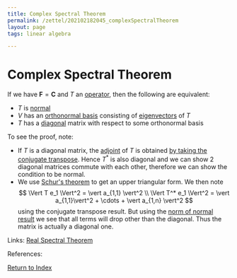 ```yaml
---
title: Complex Spectral Theorem
permalink: /zettel/202102182045_complexSpectralTheorem
layout: page
tags: linear algebra

---
```

# Complex Spectral Theorem

If we have $\mathbf{F} = \mathbf{C}$ and $T$ an [operator](202102082104_operatorDefinition), then the following are equivalent:
- $T$ is [normal](202102162200_normalOperatorDefinition)
- $V$ has an [orthonormal basis](202102142105_orthonormalBasisDefinition) consisting of [eigenvectors](202102120943_eigenvectorDefinition) of $T$
- $T$ has a [diagonal](202102141025_diagonalMatrix) matrix with respect to some orthonormal basis

To see the proof, note:
- If $T$ is a diagonal matrix, the [adjoint](202102161843_adjointDefinition) of $T$ is obtained [by taking the conjugate transpose](202102162035_conjugateTransposeDefinition). 
  Hence $T^*$ is also diagonal and we can show 2 diagonal matrices commute with each other, therefore we can show the condition to be normal.
- We use [Schur's theorem](202102151048_schursTheoremUpperTriangularOrthonormal) to get an upper triangular form. We then note
$$
\Vert T e_1 \Vert^2 = \vert a_{1,1} \vert^2 \\
\Vert T^* e_1 \Vert^2 = \vert a_{1,1}\vert^2 + \cdots + \vert a_{1,n} \vert^2
$$
  using the conjugate transpose result. But using the [norm of normal result](202102162206_normalNormAdjoint) we see that 
  all terms will drop other than the diagonal. Thus the matrix is actually a diagonal one.

Links: [Real Spectral Theorem](202102191218_realSpectralTheorem)

References: 

[Return to Index](index)